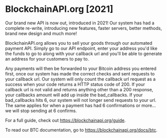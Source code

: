 # BlockchainAPI.org [2021]
Our brand new API is now out, introduced in 2021!
Our system has had a complete re-write, introducing new features, faster servers, better methods, brand new design and much more!

BlockchainAPI.org allows you to sell your goods through our automated payment API.
Simply go to our API endpoint, enter your address you'd like the funds to go to along with your callback url and you'll be able to generate an address for your customers to pay to.

Any payments will then be forwarded to your Bitcoin address you entered first, once our system has made the correct checks and sent requests to your callback url.
Our system will only count the callback url request as a success when your code returns a HTTP status code of 200.
If your callback url is not valid and returns anything other than a 200 response, your callbacks amount will add up inside the bad_callbacks.
If your bad_callbacks hits 6, our system will not longer send requests to your url.
The same applies for when a payment has had 6 confirmations or more... we will stop sending at 6 confirms.

For a full guide, check out https://blockchainapi.org/guide.

To read our BTC documentation, go to https://blockchainapi.org/docs/btc.

 
